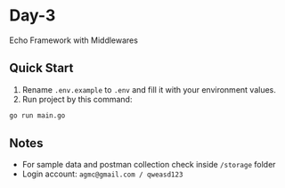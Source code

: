 # Day-3
Echo Framework with Middlewares

## Quick Start
1. Rename `.env.example` to `.env` and fill it with your environment values.
2. Run project by this command:
```bash
go run main.go
```

## Notes
- For sample data and postman collection check inside `/storage` folder
- Login account: `agmc@gmail.com / qweasd123`
